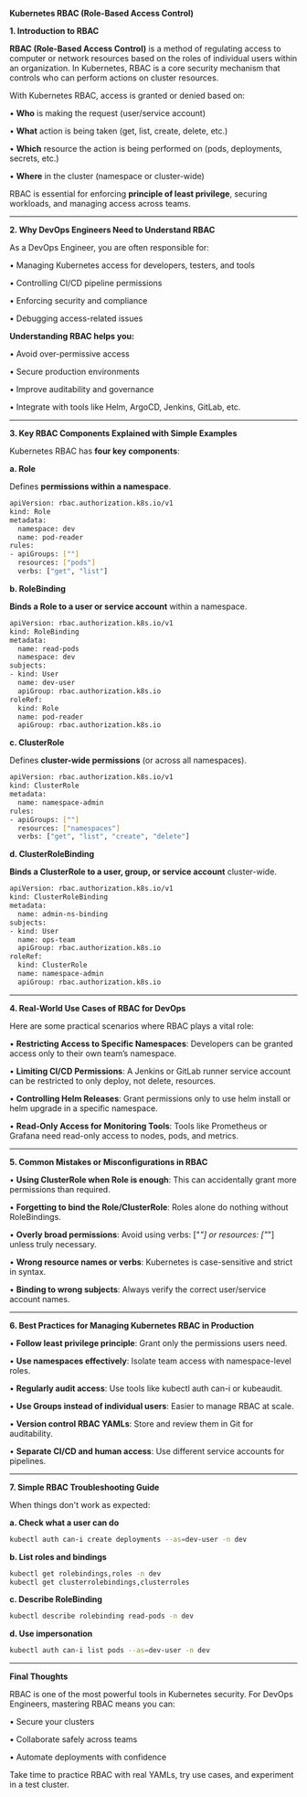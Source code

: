 **Kubernetes RBAC (Role-Based Access Control)**

**1. Introduction to RBAC**

**RBAC (Role-Based Access Control)** is a method of regulating access to computer or network resources based on the roles of individual users within an organization. In Kubernetes, RBAC is a core security mechanism that controls who can perform actions on cluster resources.

With Kubernetes RBAC, access is granted or denied based on:

•	**Who** is making the request (user/service account)

•	**What** action is being taken (get, list, create, delete, etc.)

•	**Which** resource the action is being performed on (pods, deployments, secrets, etc.)

•	**Where** in the cluster (namespace or cluster-wide)

RBAC is essential for enforcing **principle of least privilege**, securing workloads, and managing access across teams.

---

**2. Why DevOps Engineers Need to Understand RBAC**

As a DevOps Engineer, you are often responsible for:

•	Managing Kubernetes access for developers, testers, and tools

•	Controlling CI/CD pipeline permissions

•	Enforcing security and compliance

•	Debugging access-related issues

**Understanding RBAC helps you:**

•	Avoid over-permissive access

•	Secure production environments

•	Improve auditability and governance

•	Integrate with tools like Helm, ArgoCD, Jenkins, GitLab, etc.

---

**3. Key RBAC Components Explained with Simple Examples**

Kubernetes RBAC has **four key components**:

**a. Role**

Defines **permissions within a namespace**.

```sh
apiVersion: rbac.authorization.k8s.io/v1
kind: Role
metadata:
  namespace: dev
  name: pod-reader
rules:
- apiGroups: [""]
  resources: ["pods"]
  verbs: ["get", "list"]
```

**b. RoleBinding**

**Binds a Role to a user or service account** within a namespace.

```sh
apiVersion: rbac.authorization.k8s.io/v1
kind: RoleBinding
metadata:
  name: read-pods
  namespace: dev
subjects:
- kind: User
  name: dev-user
  apiGroup: rbac.authorization.k8s.io
roleRef:
  kind: Role
  name: pod-reader
  apiGroup: rbac.authorization.k8s.io
```

**c. ClusterRole**

Defines **cluster-wide permissions** (or across all namespaces).

```sh
apiVersion: rbac.authorization.k8s.io/v1
kind: ClusterRole
metadata:
  name: namespace-admin
rules:
- apiGroups: [""]
  resources: ["namespaces"]
  verbs: ["get", "list", "create", "delete"]
```

**d. ClusterRoleBinding**

**Binds a ClusterRole to a user, group, or service account** cluster-wide.

```sh
apiVersion: rbac.authorization.k8s.io/v1
kind: ClusterRoleBinding
metadata:
  name: admin-ns-binding
subjects:
- kind: User
  name: ops-team
  apiGroup: rbac.authorization.k8s.io
roleRef:
  kind: ClusterRole
  name: namespace-admin
  apiGroup: rbac.authorization.k8s.io
```

---

**4. Real-World Use Cases of RBAC for DevOps**

Here are some practical scenarios where RBAC plays a vital role:

•	**Restricting Access to Specific Namespaces**: Developers can be granted access only to their own team’s namespace.

•	**Limiting CI/CD Permissions**: A Jenkins or GitLab runner service account can be restricted to only deploy, not delete, resources.

•	**Controlling Helm Releases**: Grant permissions only to use helm install or helm upgrade in a specific namespace.

•	**Read-Only Access for Monitoring Tools**: Tools like Prometheus or Grafana need read-only access to nodes, pods, and metrics.

---

**5. Common Mistakes or Misconfigurations in RBAC**

•	**Using ClusterRole when Role is enough**: This can accidentally grant more permissions than required.

•	**Forgetting to bind the Role/ClusterRole**: Roles alone do nothing without RoleBindings.

•	**Overly broad permissions**: Avoid using verbs: ["*"] or resources: ["*"] unless truly necessary.

•	**Wrong resource names or verbs**: Kubernetes is case-sensitive and strict in syntax.

•	**Binding to wrong subjects**: Always verify the correct user/service account names.

---

**6. Best Practices for Managing Kubernetes RBAC in Production**

•	**Follow least privilege principle**: Grant only the permissions users need.

•	**Use namespaces effectively**: Isolate team access with namespace-level roles.

•	**Regularly audit access**: Use tools like kubectl auth can-i or kubeaudit.

•	**Use Groups instead of individual users**: Easier to manage RBAC at scale.

•	**Version control RBAC YAMLs**: Store and review them in Git for auditability.

•	**Separate CI/CD and human access**: Use different service accounts for pipelines.

---

**7. Simple RBAC Troubleshooting Guide**

When things don't work as expected:

**a. Check what a user can do**

```sh
kubectl auth can-i create deployments --as=dev-user -n dev
```

**b. List roles and bindings**

```sh
kubectl get rolebindings,roles -n dev
kubectl get clusterrolebindings,clusterroles
```

**c. Describe RoleBinding**

```sh
kubectl describe rolebinding read-pods -n dev
```

**d. Use impersonation**

```sh
kubectl auth can-i list pods --as=dev-user -n dev
```

---

**Final Thoughts**

RBAC is one of the most powerful tools in Kubernetes security. For DevOps Engineers, mastering RBAC means you can:

•	Secure your clusters

•	Collaborate safely across teams

•	Automate deployments with confidence

Take time to practice RBAC with real YAMLs, try use cases, and experiment in a test cluster.
